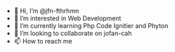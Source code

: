 - 👋 Hi, I’m @jfn-fthrhmn
- 👀 I’m interested in Web Development
- 🌱 I’m currently learning Php Code Ignitier and Phyton
- 💞️ I’m looking to collaborate on jofan-cah
- 📫 How to reach me 

<!---
jfn-fthrhmn/jfn-fthrhmn is a ✨ special ✨ repository because its `README.md` (this file) appears on your GitHub profile.
You can click the Preview link to take a look at your changes.
--->
